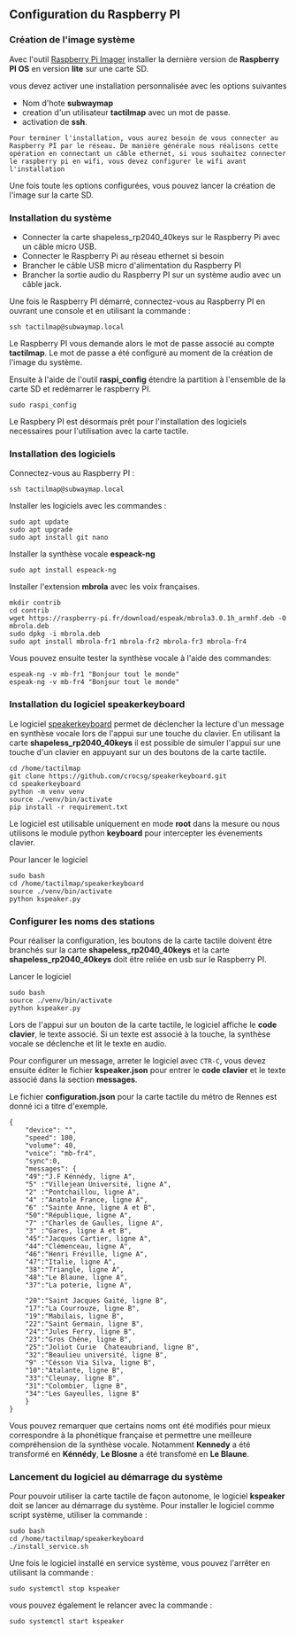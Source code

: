 ## Configuration du Raspberry PI
### Création de l'image système

Avec l'outil [Raspberry Pi Imager](https://www.raspberrypi.com/software/) installer la dernière version de **Raspberry PI OS** en version **lite** sur une carte SD.

vous devez activer une installation personnalisée avec les options suivantes

* Nom d'hote **subwaymap**
* creation d'un utilisateur **tactilmap** avec un mot de passe.
* activation de **ssh**.

```{note}
Pour terminer l'installation, vous aurez besoin de vous connecter au Raspberry PI par le réseau. De manière générale nous réalisons cette opération en connectant un câble ethernet, si vous souhaitez connecter le raspberry pi en wifi, vous devez configurer le wifi avant l'installation
```

Une fois toute les options configurées, vous pouvez lancer la création de l'image sur la carte SD.

### Installation du système

* Connecter la carte shapeless_rp2040_40keys sur le Raspberry Pi avec un câble micro USB.
* Connecter le Raspberry Pi au réseau ethernet si besoin
* Brancher le câble USB micro d'alimentation du Raspberry PI
* Brancher la sortie audio du Raspberry PI sur un système audio avec un câble jack.

Une fois le Raspberry PI démarré, connectez-vous au Raspberry PI en ouvrant une console et en utilisant la commande :
```
ssh tactilmap@subwaymap.local
```
Le Raspberry PI vous demande alors le mot de passe associé au compte **tactilmap**. Le mot de passe a été configuré au moment de la création de l'image du système.

Ensuite à l'aide de l'outil **raspi_config** étendre la partition à l'ensemble de la carte SD et redémarrer le raspberry PI.
```
sudo raspi_config
```

Le Raspbery PI est désormais prêt pour l'installation des logiciels necessaires pour l'utilisation avec la carte tactile.

### Installation des logiciels

Connectez-vous au Raspberry PI :
```
ssh tactilmap@subwaymap.local
```

Installer les logiciels avec les commandes :
```
sudo apt update
sudo apt upgrade
sudo apt install git nano
```

Installer la synthèse vocale **espeack-ng**
```
sudo apt install espeack-ng
```

Installer l'extension **mbrola** avec les voix françaises.
```
mkdir contrib
cd contrib
wget https://raspberry-pi.fr/download/espeak/mbrola3.0.1h_armhf.deb -O mbrola.deb
sudo dpkg -i mbrola.deb
sudo apt install mbrola-fr1 mbrola-fr2 mbrola-fr3 mbrola-fr4
```

Vous pouvez ensuite tester la synthèse vocale à l'aide des commandes:
```
espeak-ng -v mb-fr1 "Bonjour tout le monde"
espeak-ng -v mb-fr4 "Bonjour tout le monde"
```

### Installation du logiciel speakerkeyboard

Le logiciel [speakerkeyboard](https://github.com/crocsg/speakerkeyboard) permet de déclencher la lecture d'un message en synthèse vocale lors de l'appui sur une touche du clavier. En utilisant la carte **shapeless_rp2040_40keys** il est possible de simuler l'appui sur une touche d'un clavier en appuyant sur un des boutons de la carte tactile.

```
cd /home/tactilmap
git clone https://github.com/crocsg/speakerkeyboard.git
cd speakerkeyboard
python -m venv venv
source ./venv/bin/activate
pip install -r requirement.txt
```

Le logiciel est utilisable uniquement en mode **root** dans la mesure ou nous utilisons le module python **keyboard** pour intercepter les évenements clavier.

Pour lancer le logiciel
```
sudo bash
cd /home/tactilmap/speakerkeyboard
source ./venv/bin/activate
python kspeaker.py
```

### Configurer les noms des stations

Pour réaliser la configuration, les boutons de la carte tactile doivent être branchés sur la carte **shapeless_rp2040_40keys** et la carte **shapeless_rp2040_40keys** doit être reliée en usb sur le Raspberry PI.

Lancer le logiciel
```
sudo bash
source ./venv/bin/activate
python kspeaker.py
```

Lors de l'appui sur un bouton de la carte tactile, le logiciel affiche le **code clavier**, le texte associé. Si un texte est associé à la touche, la synthèse vocale se déclenche et lit le texte en audio.

Pour configurer un message, arreter le logiciel avec `CTR-C`, vous devez ensuite éditer le fichier **kspeaker.json** pour entrer le **code clavier** et le texte associé dans la section **messages**.

Le fichier **configuration.json** pour la carte tactile du métro de Rennes est donné ici a titre d'exemple.
```
{
    "device": "",
    "speed": 100,
    "volume": 40,
    "voice": "mb-fr4",
    "sync":0,
    "messages": {
	"49":"J.F Kénnédy, ligne A",
	"5" :"Villejean Université, ligne A",
	"2" :"Pontchaillou, ligne A",
	"4" :"Anatole France, ligne A",
	"6" :"Sainte Anne, ligne A et B",
	"50":"République, ligne A",
	"7" :"Charles de Gaulles, ligne A",
	"3" :"Gares, ligne A et B",
	"45":"Jacques Cartier, ligne A",
	"44":"Clémenceau, ligne A",
	"46":"Henri Fréville, ligne A",
	"47":"Italie, ligne A",
	"38":"Triangle, ligne A",
	"48":"Le Blaune, ligne A",
	"37":"La poterie, ligne A",
	
	"20":"Saint Jacques Gaité, ligne B",
	"17":"La Courrouze, ligne B",
	"19":"Mabilais, ligne B",
	"22":"Saint Germain, ligne B",
	"24":"Jules Ferry, ligne B",
	"23":"Gros Chêne, ligne B",
	"25":"Joliot Curie  Chateaubriand, ligne B",
	"32":"Beaulieu université, ligne B",
	"9" :"Césson Via Silva, ligne B",
	"10":"Atalante, ligne B",
	"33":"Cleunay, ligne B",
	"31":"Colombier, ligne B",
	"34":"Les Gayeulles, ligne B"
    }
}
```
Vous pouvez remarquer que certains noms ont été modifiés pour mieux correspondre à la phonétique française et permettre une meilleure compréhension de la synthèse vocale. Notamment **Kennedy** a été transformé en **Kénnédy**, **Le Blosne** a été transfomé en **Le Blaune**.

### Lancement du logiciel au démarrage du système

Pour pouvoir utiliser la carte tactile de façon autonome, le logiciel **kspeaker** doit se lancer au démarrage du système. Pour installer le logiciel comme script système, utiliser la commande :


```
sudo bash
cd /home/tactilmap/speakerkeyboard
./install_service.sh
```

Une fois le logiciel installé en service système, vous pouvez l'arrêter en utilisant la commande :
```
sudo systemctl stop kspeaker
```

vous pouvez également le relancer avec la commande :
```
sudo systemctl start kspeaker
```
